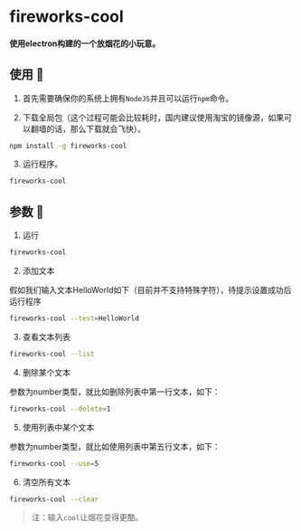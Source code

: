 # fireworks-cool

#### 使用electron构建的一个放烟花的小玩意。

## 使用 🐌

1. 首先需要确保你的系统上拥有`NodeJS`并且可以运行`npm`命令。

2. 下载全局包（这个过程可能会比较耗时，国内建议使用淘宝的镜像源，如果可以翻墙的话，那么下载就会飞快）。

```sh
npm install -g fireworks-cool
```

3. 运行程序。

```sh
fireworks-cool
```

## 参数 🐍

1. 运行

```sh
fireworks-cool
```

2. 添加文本

假如我们输入文本HelloWorld如下（目前并不支持特殊字符），待提示设置成功后运行程序

```sh
fireworks-cool --test=HelloWorld
```

3. 查看文本列表

```sh
fireworks-cool --list
```

4. 删除某个文本

参数为number类型，就比如删除列表中第一行文本，如下：

```sh
fireworks-cool --delete=1
```

5. 使用列表中某个文本

参数为number类型，就比如使用列表中第五行文本，如下：

```sh
fireworks-cool --use=5
```

6. 清空所有文本

```sh
fireworks-cool --clear
```

> 注：输入`cool`让烟花变得更酷。